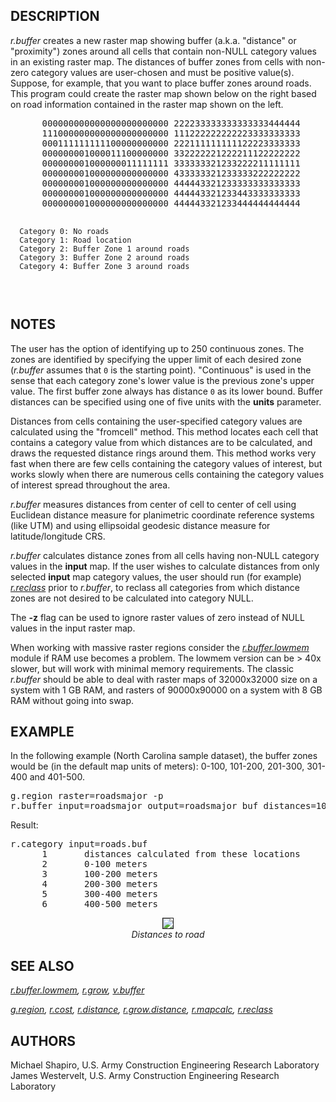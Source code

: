 <h2>DESCRIPTION</h2>

<em>r.buffer</em> creates a new raster map showing
buffer (a.k.a. "distance" or "proximity") zones around all
cells that contain non-NULL category values in an existing
raster map. The distances of buffer zones from cells with
non-zero category values are user-chosen and must be positive value(s).
Suppose, for example, that you want to place buffer zones around
roads.  This program could create the raster map
shown below on the right based on road information
contained in the raster map shown on the left.

<div class="code"><pre>
      000000000000000000000000 222233333333333333444444
      111000000000000000000000 111222222222223333333333
      000111111111100000000000 222111111111122223333333
      000000001000011100000000 332222221222211122222222
      000000001000000011111111 333333321233222211111111
      000000001000000000000000 433333321233333222222222
      000000001000000000000000 444443321233333333333333
      000000001000000000000000 444443321233443333333333
      000000001000000000000000 444443321233444444444444

      Category 0: No roads
      Category 1: Road location
      Category 2: Buffer Zone 1 around roads
      Category 3: Buffer Zone 2 around roads
      Category 4: Buffer Zone 3 around roads
</pre></div>

<h2>NOTES</h2>

The user has the option of identifying up to 250 continuous zones.
The zones are identified by specifying the upper limit of each desired
zone (<em>r.buffer</em> assumes that <code>0</code> is the starting
point).  "Continuous" is used in the sense that each category zone's
lower value is the previous zone's upper value. The first buffer zone
always has distance <code>0</code> as its lower bound. Buffer distances
can be specified using one of five units with the <b>units</b> parameter.

<p>
<!-- ??? is this the real method used or some ancient option ??? -->
Distances from cells containing the user-specified category values
are calculated using the "fromcell" method. This method locates each
cell that contains a category value from which distances are to be
calculated, and draws the requested distance rings around
them. This method works very fast when there are few cells
containing the category values of interest, but works
slowly when there are numerous cells containing the
category values of interest spread throughout the area.
<p>
<em>r.buffer</em> measures distances from center of cell to
center of cell using Euclidean distance measure for
planimetric coordinate reference systems (like UTM) and using ellipsoidal
geodesic distance measure for latitude/longitude CRS.
<p>
<em>r.buffer</em> calculates distance zones from all cells having
non-NULL category values in the <b>input</b> map. If the user wishes
to calculate distances from only selected <b>input</b> map category
values, the user should run (for example)
<em><a href="r.reclass.html">r.reclass</a></em> prior to
<em>r.buffer</em>, to reclass all categories from which distance zones
are not desired to be calculated into category NULL.
<p>
The <b>-z</b> flag can be used to ignore raster values of zero instead of NULL
values in the input raster map.
<p>
When working with massive raster regions consider
the <em><a href="r.buffer.lowmem.html">r.buffer.lowmem</a></em> module
if RAM use becomes a problem. The lowmem version can be &gt; 40x
slower, but will work with minimal memory requirements. The
classic <em>r.buffer</em> should be able to deal with raster maps of
32000x32000 size on a system with 1 GB RAM, and rasters of 90000x90000
on a system with 8 GB RAM without going into swap.

<h2>EXAMPLE</h2>

In the following example (North Carolina sample dataset), the buffer zones
would be (in the default map units of meters):  0-100, 101-200, 201-300,
301-400 and 401-500.
<br>
<div class="code"><pre>
g.region raster=roadsmajor -p
r.buffer input=roadsmajor output=roadsmajor_buf distances=100,200,300,400,500
</pre></div>

Result:

<div class="code"><pre>
r.category input=roads.buf
      1       distances calculated from these locations
      2       0-100 meters
      3       100-200 meters
      4       200-300 meters
      5       300-400 meters
      6       400-500 meters
</pre></div>

<center>
<img src="r_buffer_road.png" border="1"><br>
<i>Distances to road</i>
</center>

<h2>SEE ALSO</h2>

<em>
<a href="r.buffer.lowmem.html">r.buffer.lowmem</a>,
<a href="r.grow.html">r.grow</a>,
<a href="v.buffer.html">v.buffer</a>
</em>

<p>
<em>
<a href="g.region.html">g.region</a>,
<a href="r.cost.html">r.cost</a>,
<a href="r.distance.html">r.distance</a>,
<a href="r.grow.distance.html">r.grow.distance</a>,
<a href="r.mapcalc.html">r.mapcalc</a>,
<a href="r.reclass.html">r.reclass</a>
</em>

<h2>AUTHORS</h2>

Michael Shapiro, U.S. Army Construction Engineering
Research Laboratory
<br>
James Westervelt, U.S. Army Construction Engineering
Research Laboratory
